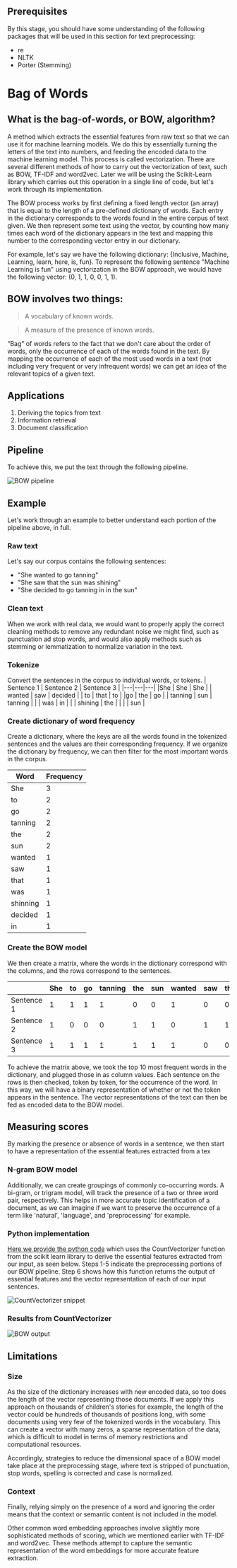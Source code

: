 ## Prerequisites

By this stage, you should have some understanding of the following packages that will be used in this section for text preprocessing:
* re
* NLTK
* Porter (Stemming)

# Bag of Words
## What is the bag-of-words, or BOW, algorithm?

A method which extracts the essential features from raw text so that we can use it for machine learning models.  We do this by essentially turning the letters of the text into numbers, and feeding the encoded data to the machine learning model. This process is called vectorization. There are several different methods of how to carry out the vectorization of text, such as BOW, TF-IDF and word2vec. Later we will be using the Scikit-Learn library which carries out this operation in a single line of code, but let's work through its implementation. 

The BOW process works by first defining a fixed length vector (an array) that is equal to the length of a pre-defined dictionary of words. Each entry in the dictionary corresponds to the words found in the entire corpus of text given. We then represent some text using the vector, by counting how many times each word of the dictionary appears in the text and mapping this number to the corresponding vector entry in our dictionary.

For example, let's say we have the following dictionary:  {Inclusive, Machine, Learning, learn, here, is, fun}. To represent the following sentence "Machine Learning is fun" using vectorization in the BOW approach, we would have the following vector: (0, 1, 1, 0, 0, 1, 1).


## BOW involves two things:

> A vocabulary of known words.

> A measure of the presence of known words.

“Bag” of words refers to the fact that we don't care about the order of words, only the occurrence of each of the words found in the text. By mapping the occurrence of each of the most used words in a text (not including very frequent or very infrequent words) we can get an idea of the relevant topics of a given text. 

## Applications

1. Deriving the topics from text
2. Information retrieval
3. Document classification

## Pipeline

To achieve this, we put the text through the following pipeline.

![BOW pipeline](assets/01-Introduction/bow-pipeline.png)

## Example

Let's work through an example to better understand each portion of the pipeline above, in full.

### Raw text

Let's say our corpus contains the following sentences:

* "She wanted to go tanning"
* "She saw that the sun was shining"
* "She decided to go tanning in in the sun"

### Clean text

When we work with real data, we would want to properly apply the correct cleaning methods to remove any redundant noise we might find, such as punctuation ad stop words, and would also apply methods such as stemming or lemmatization to normalize variation in the text.

### Tokenize

Convert the sentences in the corpus to individual words, or tokens.
| Sentence 1  | Sentence 2  | Sentence 3  |
|---|---|---|
|She   | She  | She  |
| wanted  |  saw | decided  |
| to   | that  |  to |
|go   | the  | go  |
| tanning | sun |  tanning |
|    | was | in  | 
|   |  shining | the  |
|  |     |  sun |

### Create dictionary of word frequency

Create a dictionary, where the keys are all the words found in the tokenized sentences and the values are their corresponding frequency. If we organize the dictionary by frequency, we can then filter for the most important words in the corpus.

| Word  | Frequency  |
|---|---|
| She | 3 |
| to |  2 |
| go | 2 |
| tanning | 2 |
| the  | 2  |
| sun  |  2 |
| wanted  | 1  |
| saw  |  1 |
| that  | 1  |
| was  | 1  |
| shinning  | 1 |
| decided  |  1 |
| in | 1| 

### Create the BOW model

We then create a matrix, where the words in the dictionary correspond with the columns, and the rows correspond to the sentences.

|   | She  | to  |  go | tanning  | the | sun | wanted | saw | that | was |
|---|---|---|---|---|---|---|---|---|---|---|
| Sentence 1 | 1 | 1 | 1 | 1 | 0 | 0 | 1 | 0 | 0 | 0 |
| Sentence 2  | 1 | 0 | 0 | 0 | 1 | 1 | 0 | 1 | 1 | 1 |
| Sentence 3  | 1 | 1 | 1 | 1 | 1 | 1 | 1 | 0 | 0 | 0 |

To achieve the matrix above, we took the top 10 most frequent words in the dictionary, and plugged those in as column values. Each sentence on the rows is then checked, token by token, for the occurrence of the word. In this way, we will have a binary representation of whether or not the token appears in the sentence. The vector representations of the text can then be fed as encoded data to the BOW model.

## Measuring scores

By marking the presence or absence of words in a sentence, we then start to have a representation of the essential features extracted from a tex

### N-gram BOW model

Additionally, we can create groupings of commonly co-occurring words. A bi-gram, or trigram model, will track the presence of a two or three word pair, respectively. This helps in more accurate topic identification of a document, as we can imagine if we want to preserve the occurrence of a term like 'natural', 'language', and 'preprocessing' for example. 

### Python implementation
[Here we provide the python code](_recipe/01-Introduction/count_vectorizer_example.py) which uses the CountVectorizer function from the scikit learn library to derive the essential features extracted from our input, as seen below. Steps 1-5 indicate the preprocessing portions of our BOW pipeline. Step 6 shows how this function returns the output of essential features and the vector representation of each of our input sentences.

![CountVectorizer snippet](_recipes/01-Introduction/count_vectorizer_snippet.png)

### Results from CountVectorizer

![BOW output](_recipes/01-Introduction/count_vectorizer_example_output.png)

## Limitations
### Size

As the size of the dictionary increases with new encoded data, so too does the length of the vector representing those documents. If we apply this approach on thousands of children's stories for example, the length of the vector could be hundreds of thousands of positions long, with some documents using very few of the tokenized words in the vocabulary. This can create a vector with many zeros, a sparse representation of the data, which is difficult to model in terms of memory restrictions and computational resources. 

Accordingly, strategies to reduce the dimensional space of a BOW model take place at the preprocessing stage, where text is stripped of punctuation, stop words, spelling is corrected and case is normalized.

### Context

Finally, relying simply on the presence of a word and ignoring the order means that the context or semantic content is not included in the model. 

Other common word embedding approaches involve slightly more sophisticated methods of scoring, which we mentioned earlier with TF-IDF and word2vec. These methods attempt to capture the semantic representation of the word embeddings for more accurate feature extraction.
